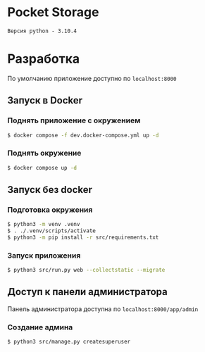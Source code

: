 # Pocket Storage
`Версия python - 3.10.4`
# Разработка
По умолчанию приложение доступно по `localhost:8000`
## Запуск в Docker
### Поднять приложение с окружением
```bash
$ docker compose -f dev.docker-compose.yml up -d
```
### Поднять окружение
```bash
$ docker compose up -d
```
## Запуск без docker
### Подготовка окружения
```bash
$ python3 -m venv .venv
$ . ./.venv/scripts/activate
$ python3 -m pip install -r src/requirements.txt 
```
### Запуск приложения
```bash
$ python3 src/run.py web --collectstatic --migrate
```
## Доступ к панели администратора
Панель администратора доступна по `localhost:8000/app/admin`
### Создание админа
```bash
$ python3 src/manage.py createsuperuser
```